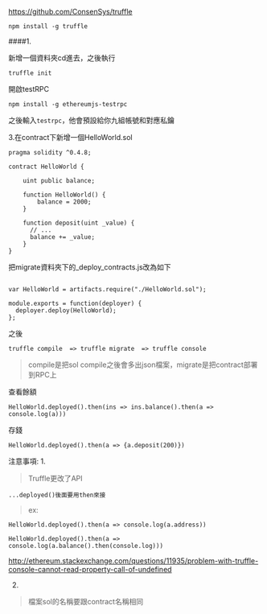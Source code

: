 
https://github.com/ConsenSys/truffle
```
npm install -g truffle
```

####1.

新增一個資料夾cd進去，之後執行
```
truffle init
```


開啟testRPC

```
npm install -g ethereumjs-testrpc
```

之後輸入`testrpc`，他會預設給你九組帳號和對應私鑰



3.在contract下新增一個HelloWorld.sol

```
pragma solidity ^0.4.8;

contract HelloWorld {

    uint public balance;

    function HelloWorld() {
        balance = 2000;
    }

    function deposit(uint _value) {
      // ...
      balance += _value;
    }
}
```
把migrate資料夾下的_deploy_contracts.js改為如下

```

var HelloWorld = artifacts.require("./HelloWorld.sol");

module.exports = function(deployer) {
  deployer.deploy(HelloWorld);
};

```



之後

```
truffle compile  => truffle migrate  => truffle console 
```
>compile是把sol compile之後會多出json檔案，migrate是把contract部署到RPC上

查看餘額
```
HelloWorld.deployed().then(ins => ins.balance().then(a => console.log(a)))

```
存錢

```
HelloWorld.deployed().then(a => {a.deposit(200)})
```






注意事項:
1.
>Truffle更改了API
```
...deployed()後面要用then來接
```

>ex:
```
HelloWorld.deployed().then(a => console.log(a.address))
```
```
HelloWorld.deployed().then(a => console.log(a.balance().then(console.log)))﻿
```
http://ethereum.stackexchange.com/questions/11935/problem-with-truffle-console-cannot-read-property-call-of-undefined

2.
>檔案sol的名稱要跟contract名稱相同